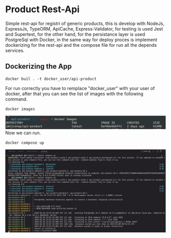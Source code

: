 # Product Rest-Api
Simple rest-api for registri of generic products, this is develop with 
NodeJs, ExpressJs, TypeORM, ApiCache, Express-Validator, for testing is
used Jest and Supertest, for the other hand, for the persistance layer
is used PostgreSql with Docker, in the same way for deploy proces is 
implement dockerizing for the rest-api and the compose file for run all
the depends services.

## Dockerizing the App
```shell
docker buil . -t docker_user/api-product
```
For run correctly you have to remplace "docker_user" with your user
of docker, after that you can see the list of images with the following 
command.
```shell
docker images
```
![Docker image list](images/docker_image_api.png)
Now we can run.
```shell
docker compose up
```
![Docker compose running](images/docker_compose_running.png)